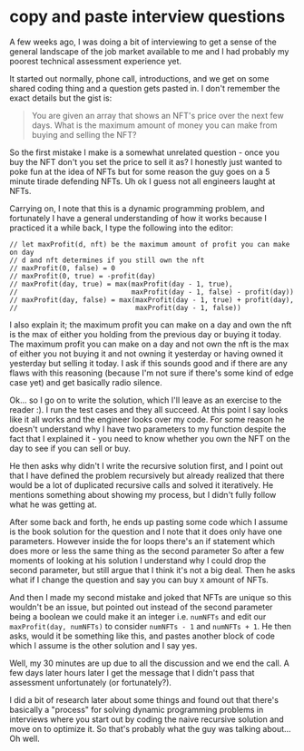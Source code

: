 # copy and paste interview questions

A few weeks ago, I was doing a bit of interviewing to get a sense of the general
landscape of the job market available to me and I had probably my poorest technical
assessment experience yet.

It started out normally, phone call, introductions, and we get on some shared coding
thing and a question gets pasted in. I don't remember the exact details but the gist
is:

> You are given an array that shows an NFT's price over the next few days. What
> is the maximum amount of money you can make from buying and selling the NFT?

So the first mistake I make is a somewhat unrelated question - once you buy the
NFT don't you set the price to sell it as? I honestly just wanted to poke fun at
the idea of NFTs but for some reason the guy goes on a 5 minute tirade defending
NFTs. Uh ok I guess not all engineers laught at NFTs.

Carrying on, I note that this is a dynamic programming problem, and fortunately I
have a general understanding of how it works because I practiced it a while back,
I type the following into the editor:

```
// let maxProfit(d, nft) be the maximum amount of profit you can make on day
// d and nft determines if you still own the nft
// maxProfit(0, false) = 0
// maxProfit(0, true) = -profit(day)
// maxProfit(day, true) = max(maxProfit(day - 1, true),
//                            maxProfit(day - 1, false) - profit(day))
// maxProfit(day, false) = max(maxProfit(day - 1, true) + profit(day),
//                             maxProfit(day - 1, false))
```

I also explain it; the maximum profit you can make on a day and own the nft is the
max of either you holding from the previous day or buying it today. The maximum
profit you can make on a day and not own the nft is the max of either you not buying
it and not owning it yesterday or having owned it yesterday but selling it today.
I ask if this sounds good and if there are any flaws with this reasoning (because
I'm not sure if there's some kind of edge case yet) and get basically radio silence.

Ok... so I go on to write the solution, which I'll leave as an exercise to the reader
:). I run the test cases and they all succeed. At this point I say looks like it
all works and the engineer looks over my code. For some reason he doesn't understand
why I have two parameters to my function despite the fact that I explained it -
you need to know whether you own the NFT on the day to see if you can sell or buy.

He then asks why didn't I write the recursive solution first, and I point out that
I have defined the problem recursively but already realized that there would be a
lot of duplicated recursive calls and solved it iteratively. He mentions something
about showing my process, but I didn't fully follow what he was getting at.

After some back and forth, he ends up pasting some code which I assume is the book
solution for the question and I note that it does only have one parameters. However
inside the for loops there's an if statement which does more or less the same thing
as the second parameter So after a few moments of looking at his solution I understand
why I could drop the second parameter, but still argue that I think it's not a big
deal. Then he asks what if I change the question and say you can buy `X` amount
of NFTs.

And then I made my second mistake and joked that NFTs are unique so this wouldn't
be an issue, but pointed out instead of the second parameter being a boolean we could
make it an integer i.e. `numNFTs` and edit our `maxProfit(day, numNFTs)` to consider
`numNFTs - 1` and `numNFTs + 1`. He then asks, would it be something like this,
and pastes another block of code which I assume is the other solution and I say yes.

Well, my 30 minutes are up due to all the discussion and we end the call. A few
days later hours later I get the message that I didn't pass that assessment unfortunately
(or fortunately?).

I did a bit of research later about some things and found out that there's basically
a "process" for solving dynamic programming problems in interviews where you start
out by coding the naive recursive solution and move on to optimize it. So that's
probably what the guy was talking about... Oh well.

